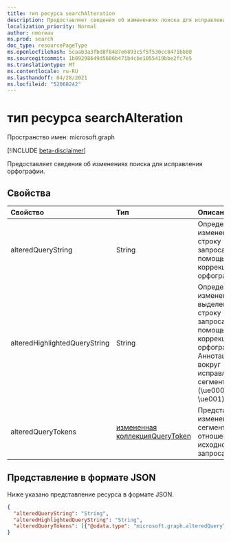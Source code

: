 ```yaml
---
title: тип ресурса searchAlteration
description: Предоставляет сведения об изменениях поиска для исправления орфографии.
localization_priority: Normal
author: nmoreau
ms.prod: search
doc_type: resourcePageType
ms.openlocfilehash: 5caab3a3fbd8f8487e6893c5f5f530cc8471bb80
ms.sourcegitcommit: 1b09298649d5606b471b4cbe1055419bbe2fc7e5
ms.translationtype: MT
ms.contentlocale: ru-RU
ms.lasthandoff: 04/28/2021
ms.locfileid: "52068242"
---
```

# <a name="searchalteration-resource-type"></a>тип ресурса searchAlteration

Пространство имен: microsoft.graph

[!INCLUDE [beta-disclaimer](../../includes/beta-disclaimer.md)]

Предоставляет сведения об изменениях поиска для исправления орфографии.

## <a name="properties"></a>Свойства

| Свойство     | Тип        | Описание |
|:-------------|:------------|:------------|
|alteredQueryString|String| Определяет измененную строку запроса с помощью коррекции орфографии.|
|alteredHighlightedQueryString|String| Определяет измененную выделенную строку запроса с помощью коррекции орфографии. Аннотация вокруг исправленного сегмента (\ue000, \ue001)|
|alteredQueryTokens|[измененная коллекцияQueryToken](alteredquerytoken.md)| Представляет измененные сегменты в отношении исходного запроса.|

## <a name="json-representation"></a>Представление в формате JSON

Ниже указано представление ресурса в формате JSON.

<!-- {
  "blockType": "resource",
  "optionalProperties": [

  ],
  "@odata.type": "microsoft.graph.searchAlteration",
  "baseType": null
}-->

```json
{
  "alteredQueryString": "String",
  "alteredHighlightedQueryString": "String",
  "alteredQueryTokens": [{"@odata.type": "microsoft.graph.alteredQueryToken"}]
}
```
